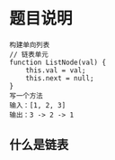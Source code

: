 # 题目说明
```
构建单向列表  
// 链表单元  
function ListNode(val) {
    this.val = val;
    this.next = null;
}
写一个方法
输入：[1, 2, 3]
输出：3 -> 2 -> 1
```
## 什么是链表